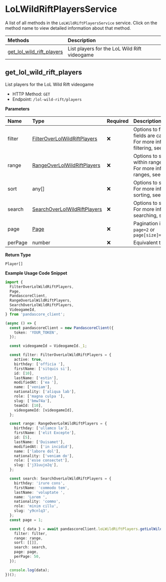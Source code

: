 # LoLWildRiftPlayersService

A list of all methods in the `LoLWildRiftPlayersService` service. Click on the method name to view detailed information about that method.

| Methods                                                 | Description                                  |
| :------------------------------------------------------ | :------------------------------------------- |
| [get_lol_wild_rift_players](#get_lol_wild_rift_players) | List players for the LoL Wild Rift videogame |

## get_lol_wild_rift_players

List players for the LoL Wild Rift videogame

- HTTP Method: `GET`
- Endpoint: `/lol-wild-rift/players`

**Parameters**

| Name    | Type                                                                      | Required | Description                                                                                                                                         |
| :------ | :------------------------------------------------------------------------ | :------- | :-------------------------------------------------------------------------------------------------------------------------------------------------- |
| filter  | [FilterOverLolWildRiftPlayers](../models/FilterOverLolWildRiftPlayers.md) | ❌       | Options to filter results. String fields are case sensitive <br/>For more information on filtering, see [docs](/docs/filtering-and-sorting#filter). |
| range   | [RangeOverLolWildRiftPlayers](../models/RangeOverLolWildRiftPlayers.md)   | ❌       | Options to select results within ranges <br/>For more information on ranges, see [docs](/docs/filtering-and-sorting#range).                         |
| sort    | any[]                                                                     | ❌       | Options to sort results <br/>For more information on sorting, see [docs](/docs/filtering-and-sorting#sort).                                         |
| search  | [SearchOverLolWildRiftPlayers](../models/SearchOverLolWildRiftPlayers.md) | ❌       | Options to search results <br/>For more information on searching, see [docs](/docs/filtering-and-sorting#search).                                   |
| page    | [Page](../models/Page.md)                                                 | ❌       | Pagination in the form of `page=2` or `page[size]=30&page[number]=2`                                                                                |
| perPage | number                                                                    | ❌       | Equivalent to `page[size]`                                                                                                                          |

**Return Type**

`Player[]`

**Example Usage Code Snippet**

```typescript
import {
  FilterOverLolWildRiftPlayers,
  Page,
  PandascoreClient,
  RangeOverLolWildRiftPlayers,
  SearchOverLolWildRiftPlayers,
  VideogameId,
} from 'pandascore_client';

(async () => {
  const pandascoreClient = new PandascoreClient({
    token: 'YOUR_TOKEN',
  });

  const videogameId = VideogameId._1;

  const filter: FilterOverLolWildRiftPlayers = {
    active: true,
    birthday: ['officia '],
    firstName: ['sitquis si'],
    id: [10],
    lastName: ['estin'],
    modifiedAt: ['ea '],
    name: ['veniam'],
    nationality: ['aliqua lab'],
    role: ['magna culpa '],
    slug: ['bmw74a'],
    teamId: [10],
    videogameId: [videogameId],
  };

  const range: RangeOverLolWildRiftPlayers = {
    birthday: ['ullamco la'],
    firstName: ['elit Excepte'],
    id: [5],
    lastName: ['Duisamet'],
    modifiedAt: ['in incidid'],
    name: ['labore dol'],
    nationality: ['veniam do'],
    role: ['esse consectet'],
    slug: ['j31uujo2q'],
  };

  const search: SearchOverLolWildRiftPlayers = {
    birthday: 'irure cons',
    firstName: 'commodo tem',
    lastName: 'voluptate ',
    name: 'Lorem ',
    nationality: 'commo',
    role: 'minim cillu',
    slug: 'y9cnlq3',
  };
  const page = 1;

  const { data } = await pandascoreClient.loLWildRiftPlayers.getLolWildRiftPlayers({
    filter: filter,
    range: range,
    sort: [[]],
    search: search,
    page: page,
    perPage: 50,
  });

  console.log(data);
})();
```

<!-- This file was generated by liblab | https://liblab.com/ -->
